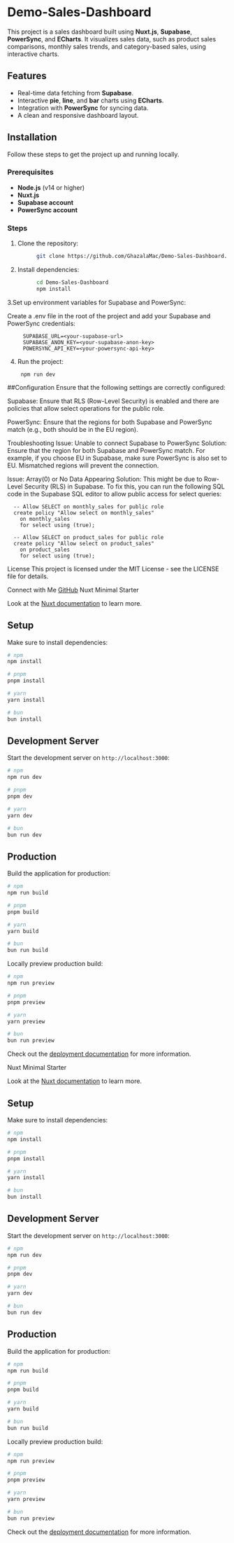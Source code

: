 # Demo-Sales-Dashboard

This project is a sales dashboard built using **Nuxt.js**, **Supabase**, **PowerSync**, and **ECharts**. It visualizes sales data, such as product sales comparisons, monthly sales trends, and category-based sales, using interactive charts.

## Features

- Real-time data fetching from **Supabase**.
- Interactive **pie**, **line**, and **bar** charts using **ECharts**.
- Integration with **PowerSync** for syncing data.
- A clean and responsive dashboard layout.

## Installation

Follow these steps to get the project up and running locally.

### Prerequisites

- **Node.js** (v14 or higher)
- **Nuxt.js**
- **Supabase account**
- **PowerSync account**

### Steps

1. Clone the repository:

   ```bash
         git clone https://github.com/GhazalaMac/Demo-Sales-Dashboard.git
2. Install dependencies:
   ```bash
         cd Demo-Sales-Dashboard
         npm install
3.Set up environment variables for Supabase and PowerSync:

Create a .env file in the root of the project and add your Supabase and PowerSync credentials: 

         SUPABASE_URL=<your-supabase-url>
         SUPABASE_ANON_KEY=<your-supabase-anon-key>
         POWERSYNC_API_KEY=<your-powersync-api-key>
     
 

4. Run the project:

        npm run dev

##Configuration
Ensure that the following settings are correctly configured:

Supabase: Ensure that RLS (Row-Level Security) is enabled and there are policies that allow select operations for the public role.

PowerSync: Ensure that the regions for both Supabase and PowerSync match (e.g., both should be in the EU region).

Troubleshooting
Issue: Unable to connect Supabase to PowerSync
Solution: Ensure that the region for both Supabase and PowerSync match. For example, if you choose EU in Supabase, make sure PowerSync is also set to EU. Mismatched regions will prevent the connection.

Issue: Array(0) or No Data Appearing
Solution: This might be due to Row-Level Security (RLS) in Supabase. To fix this, you can run the following SQL code in the Supabase SQL editor to allow public access for select queries:

      -- Allow SELECT on monthly_sales for public role
      create policy "Allow select on monthly_sales"
        on monthly_sales
        for select using (true);
      
      -- Allow SELECT on product_sales for public role
      create policy "Allow select on product_sales"
        on product_sales
        for select using (true);

License
This project is licensed under the MIT License - see the LICENSE file for details.

Connect with Me
[GitHub](https://github.com/GhazalaMac)
 Nuxt Minimal Starter

Look at the [Nuxt documentation](https://nuxt.com/docs/getting-started/introduction) to learn more.

## Setup

Make sure to install dependencies:

```bash
# npm
npm install

# pnpm
pnpm install

# yarn
yarn install

# bun
bun install
```

## Development Server

Start the development server on `http://localhost:3000`:

```bash
# npm
npm run dev

# pnpm
pnpm dev

# yarn
yarn dev

# bun
bun run dev
```

## Production

Build the application for production:

```bash
# npm
npm run build

# pnpm
pnpm build

# yarn
yarn build

# bun
bun run build
```

Locally preview production build:

```bash
# npm
npm run preview

# pnpm
pnpm preview

# yarn
yarn preview

# bun
bun run preview
```

Check out the [deployment documentation](https://nuxt.com/docs/getting-started/deployment) for more information.


 Nuxt Minimal Starter

Look at the [Nuxt documentation](https://nuxt.com/docs/getting-started/introduction) to learn more.

## Setup

Make sure to install dependencies:

```bash
# npm
npm install

# pnpm
pnpm install

# yarn
yarn install

# bun
bun install
```

## Development Server

Start the development server on `http://localhost:3000`:

```bash
# npm
npm run dev

# pnpm
pnpm dev

# yarn
yarn dev

# bun
bun run dev
```

## Production

Build the application for production:

```bash
# npm
npm run build

# pnpm
pnpm build

# yarn
yarn build

# bun
bun run build
```

Locally preview production build:

```bash
# npm
npm run preview

# pnpm
pnpm preview

# yarn
yarn preview

# bun
bun run preview
```

Check out the [deployment documentation](https://nuxt.com/docs/getting-started/deployment) for more information.
